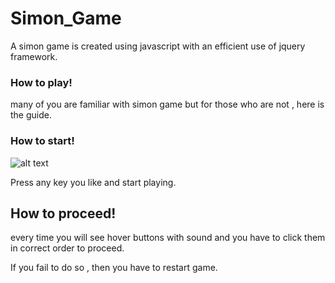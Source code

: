 # Simon_Game
A simon game is created using javascript with an efficient use of jquery framework. 

### How to play!

many of you are familiar with simon game but for those who are not , here is the guide.

### How to start!
![alt text](http://url/to/simon_ss.png)

Press any key you like and start playing.

## How to proceed!

every time you will see hover buttons with sound and you have to click them in correct order
to proceed. 

If you fail to do so , then you have to restart game.
